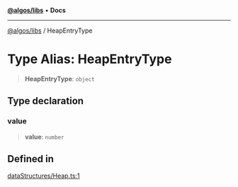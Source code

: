 [**@algos/libs**](../README.md) • **Docs**

***

[@algos/libs](../globals.md) / HeapEntryType

# Type Alias: HeapEntryType

> **HeapEntryType**: `object`

## Type declaration

### value

> **value**: `number`

## Defined in

[dataStructures/Heap.ts:1](https://github.com/vladbasin/algos/blob/fda865971d7b618faddb3d2c9e423105a63674ca/libs/algos/src/lib/dataStructures/Heap.ts#L1)
